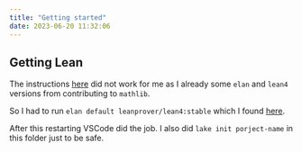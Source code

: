 ```yaml
---
title: "Getting started"
date: 2023-06-20 11:32:06
---
```


## Getting Lean

The instructions [here](https://leanprover.github.io/lean4/doc/quickstart.html) did not work for me as I already some `elan` and `lean4` versions from contributing to `mathlib`. 

So I had to run `elan default leanprover/lean4:stable` which I found [here](https://leanprover-community.github.io/archive/stream/270676-lean4/topic/Set.20up.html).

After this restarting VSCode did the job. I also did `lake init porject-name` in this folder just to be safe.